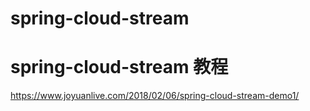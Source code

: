 # spring-cloud-stream

# spring-cloud-stream 教程
https://www.joyuanlive.com/2018/02/06/spring-cloud-stream-demo1/

